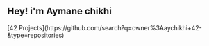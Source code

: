 <h2 align="left">Hey! i'm Aymane chikhi</h2>
[42 Projects](https://github.com/search?q=owner%3Aaychikhi+42-&type=repositories)

